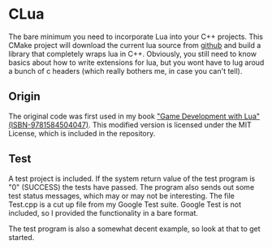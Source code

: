 # CLua

The bare minimum you need to incorporate Lua into your C++ projects. This CMake project will download the current lua source from [github](https://github.com/lua/lua.git) and build a library that completely wraps lua in C++. Obviously, you still need to know basics about how to write extensions for lua, but you wont have to lug aroud a bunch of c headers (which really bothers me, in case you can't tell).

## Origin
The original code was first used in my book ["Game Development with Lua" (ISBN-9781584504047)](https://www.amazon.com/Game-Development-LUA/dp/1584504048). This modified version is licensed under the MIT License, which is included in the repository.

## Test
A test project is included. If the system return value of the test program is "0" (SUCCESS) the tests have passed. The program also sends out some test status messages, which may or may not be interesting. The file Test.cpp is a cut up file from my Google Test suite. Google Test is not included, so I provided the functionality in a bare format. 

The test program is also a somewhat decent example, so look at that to get started.
